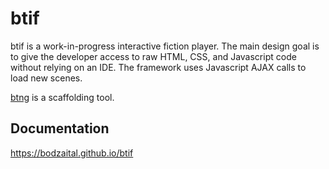 # btif

btif is a work-in-progress interactive fiction player. The main design goal is to give the developer access to raw HTML, CSS, and Javascript code without relying on an IDE. The framework uses Javascript AJAX calls to load new scenes.

[btng](https://github.com/bodzaital/btng) is a scaffolding tool.

## Documentation

https://bodzaital.github.io/btif